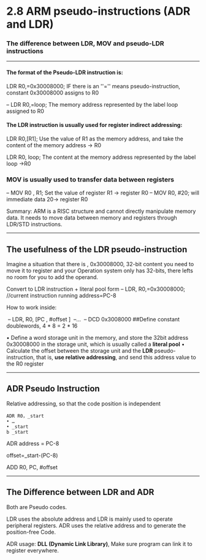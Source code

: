 # 2.8 ARM pseudo-instructions (ADR and LDR)



### The difference between LDR, MOV and pseudo-LDR instructions



------

#### The format of the Pseudo-LDR instruction is:

 LDR R0,=0x30008000; IF there is an ''='' means pseudo-instruction, constant 0x30008000 assigns to R0

– LDR R0,=loop; The memory address represented by the label loop assigned to R0

#### The LDR instruction is usually used for register indirect addressing:

LDR R0,[R1]; Use the value of R1 as the memory address, and take the content of the memory address -> R0

 LDR R0, loop; The content at the memory address represented by the label loop ->R0

### MOV is usually used to transfer data between registers

– MOV R0 , R1; Set the value of register R1 -> register R0
– MOV R0, #20; will immediate data 20-> register R0

Summary: ARM is a RISC structure and cannot directly manipulate memory data. It needs to move data between memory and registers through LDR/STD instructions.

------



## The usefulness of the LDR pseudo-instruction

Imagine a situation that there is , 0x30008000, 32-bit content you need to move it to register and your Operation system only has 32-bits, there lefts no room for you to add the operand.

Convert to LDR instruction + literal pool form
– LDR, R0,=0x30008000;  //current instruction running address=PC-8

How to work inside:

​    – LDR, R0, [PC , #offset ]
​    –…
​    – DCD 0x3008000 ##Define constant doublewords, 4 * 8 = 2 * 16

• Define a word storage unit in the memory, and store the 32bit address 0x30008000 in the storage unit, which is usually called a **literal pool**
• Calculate the offset between the storage unit and the **LDR** pseudo-instruction, that is, **use relative addressing**, and send this address value to the R0 register

------

## ADR Pseudo Instruction

Relative addressing, so that the code position is independent

```
ADR R0，_start
• …
• _start
b _start
```

ADR address = PC-8

offset=_start-(PC-8)

ADD R0, PC, #offset

------

## The Difference between LDR and ADR

Both are Pseudo codes.

LDR uses the absolute address and LDR is mainly used to operate peripheral registers. ADR uses the relative address and to generate the position-free Code.

ADR usage: **DLL (Dynamic Link Library)**, Make sure program can link it to register everywhere.

